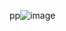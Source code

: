 pp![image](https://docs-api-qa.cloudlabs.ai/repos/raw.githubusercontent.com/DeepaliDhomne/Sample_JsonFile/main/foldertitle/images/image.png?token=8b2t1Sg45N8JBe8QNwBlyhJq)